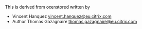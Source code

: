 
This is derived from oxenstored written by

 * Vincent Hanquez <vincent.hanquez@eu.citrix.com>
 * Author Thomas Gazagnaire <thomas.gazagnaire@eu.citrix.com>

